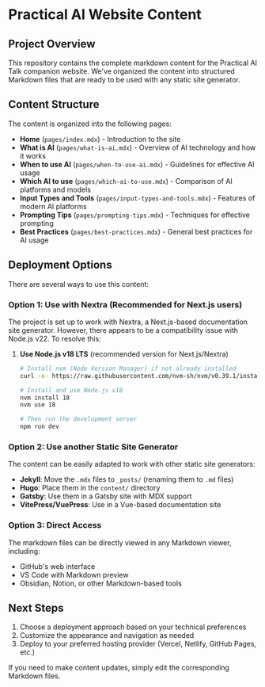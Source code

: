 # Practical AI Website Content

## Project Overview

This repository contains the complete markdown content for the Practical AI Talk companion website. We've organized the content into structured Markdown files that are ready to be used with any static site generator.

## Content Structure

The content is organized into the following pages:

- **Home** (`pages/index.mdx`) - Introduction to the site
- **What is AI** (`pages/what-is-ai.mdx`) - Overview of AI technology and how it works
- **When to use AI** (`pages/when-to-use-ai.mdx`) - Guidelines for effective AI usage
- **Which AI to use** (`pages/which-ai-to-use.mdx`) - Comparison of AI platforms and models
- **Input Types and Tools** (`pages/input-types-and-tools.mdx`) - Features of modern AI platforms
- **Prompting Tips** (`pages/prompting-tips.mdx`) - Techniques for effective prompting
- **Best Practices** (`pages/best-practices.mdx`) - General best practices for AI usage

## Deployment Options

There are several ways to use this content:

### Option 1: Use with Nextra (Recommended for Next.js users)

The project is set up to work with Nextra, a Next.js-based documentation site generator. However, there appears to be a compatibility issue with Node.js v22. To resolve this:

1. **Use Node.js v18 LTS** (recommended version for Next.js/Nextra)
   ```bash
   # Install nvm (Node Version Manager) if not already installed
   curl -o- https://raw.githubusercontent.com/nvm-sh/nvm/v0.39.1/install.sh | bash
   
   # Install and use Node.js v18
   nvm install 18
   nvm use 18
   
   # Then run the development server
   npm run dev
   ```

### Option 2: Use another Static Site Generator

The content can be easily adapted to work with other static site generators:

- **Jekyll**: Move the `.mdx` files to `_posts/` (renaming them to `.md` files)
- **Hugo**: Place them in the `content/` directory
- **Gatsby**: Use them in a Gatsby site with MDX support
- **VitePress/VuePress**: Use in a Vue-based documentation site

### Option 3: Direct Access

The markdown files can be directly viewed in any Markdown viewer, including:

- GitHub's web interface
- VS Code with Markdown preview
- Obsidian, Notion, or other Markdown-based tools

## Next Steps

1. Choose a deployment approach based on your technical preferences
2. Customize the appearance and navigation as needed
3. Deploy to your preferred hosting provider (Vercel, Netlify, GitHub Pages, etc.)

If you need to make content updates, simply edit the corresponding Markdown files.
